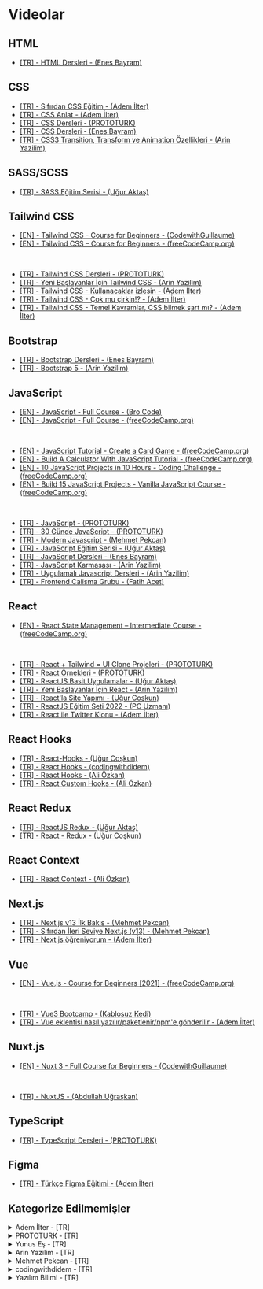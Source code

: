 # Videolar

## HTML

- [[TR] - HTML Dersleri - (Enes Bayram)](https://www.youtube.com/watch?v=Y86zzWRle3g&list=PLURN6mxdcwL_dk2ftGRrvt4R2TqfIUysy)

## CSS

- [[TR] - Sıfırdan CSS Eğitim - (Adem İlter)](https://www.youtube.com/playlist?list=PLadt0EaV4m3BX9JaZbKS9B8076bruv93Y)
- [[TR] - CSS Anlat - (Adem İlter)](https://www.youtube.com/playlist?list=PLadt0EaV4m3CV5URFStcmOMMP-G9Bf8LG)
- [[TR] - CSS Dersleri - (PROTOTURK)](https://www.youtube.com/playlist?list=PLfAfrKyDRWrFYc77WNfwQpS9-DBBdir_I)
- [[TR] - CSS Dersleri - (Enes Bayram)](https://www.youtube.com/watch?v=TjcMDa4Bnu4&list=PLURN6mxdcwL_QVUfw37hf-PfVXnVwlRRq)
- [[TR] - CSS3 Transition, Transform ve Animation Özellikleri - (Arin Yazilim)](https://www.youtube.com/playlist?list=PL-Hkw4CrSVq-aV5Ufbz2uqNn0dexuIDtZ)

## SASS/SCSS

- [[TR] - SASS Eğitim Serisi - (Uğur Aktaş)](https://www.youtube.com/playlist?list=PLsGvMLC84GeTVDGO4xNQg5ONebjQTRtiL)

## Tailwind CSS

- [[EN] - Tailwind CSS - Course for Beginners - (CodewithGuillaume)](https://www.youtube.com/watch?v=nL7LE4KJDoE)
- [[EN] - Tailwind CSS – Course for Beginners - (freeCodeCamp.org)](https://www.youtube.com/watch?v=ft30zcMlFao)

<br>

- [[TR] - Tailwind CSS Dersleri - (PROTOTURK)](https://www.youtube.com/playlist?list=PLfAfrKyDRWrH4XrypjsFVxrRKkcKb_4Tn)
- [[TR] - Yeni Başlayanlar İçin Tailwind CSS - (Arin Yazilim)](https://www.youtube.com/playlist?list=PL-Hkw4CrSVq-Oc898YeSkcHTAAS2K2S3f)
- [[TR] - Tailwind CSS - Kullanacaklar izlesin - (Adem İlter)](https://www.youtube.com/watch?v=t0yUMe203gQ)
- [[TR] - Tailwind CSS - Çok mu çirkin!? - (Adem İlter)](https://www.youtube.com/watch?v=YILRsDge4DU)
- [[TR] - Tailwind CSS - Temel Kavramlar, CSS bilmek şart mı? - (Adem İlter)](https://www.youtube.com/watch?v=zaayoppi8mo)

## Bootstrap

- [[TR] - Bootstrap Dersleri - (Enes Bayram)](https://www.youtube.com/watch?v=8QP-8NPpSq0&list=PLURN6mxdcwL_sM23fQLdwvzC9Qh0N5RPI)
- [[TR] - Bootstrap 5 - (Arin Yazilim)](https://www.youtube.com/playlist?list=PL-Hkw4CrSVq9G3bik1W-RpPTyZ1JIkayG)

## JavaScript

- [[EN] - JavaScript - Full Course - (Bro Code)](https://www.youtube.com/watch?v=8dWL3wF_OMw)
- [[EN] - JavaScript - Full Course - (freeCodeCamp.org)](https://www.youtube.com/watch?v=jS4aFq5-91M&t=10s)

<br>

- [[EN] - JavaScript Tutorial - Create a Card Game - (freeCodeCamp.org)](https://www.youtube.com/watch?v=Bj6lC93JMi0)
- [[EN] - Build A Calculator With JavaScript Tutorial - (freeCodeCamp.org)](https://www.youtube.com/watch?v=j59qQ7YWLxw)
- [[EN] - 10 JavaScript Projects in 10 Hours - Coding Challenge - (freeCodeCamp.org)](https://www.youtube.com/watch?v=dtKciwk_si4)
- [[EN] - Build 15 JavaScript Projects - Vanilla JavaScript Course - (freeCodeCamp.org)](https://www.youtube.com/watch?v=3PHXvlpOkf4)

<br>

- [[TR] - JavaScript - (PROTOTURK)](https://www.youtube.com/playlist?list=PLfAfrKyDRWrEPrXqp-RA4xG5QWojNip9a)
- [[TR] - 30 Günde JavaScript - (PROTOTURK)](https://www.youtube.com/playlist?list=PLfAfrKyDRWrGIER-yXLliD_47T_5FY8Qd)
- [[TR] - Modern Javascript - (Mehmet Pekcan)](https://www.youtube.com/playlist?list=PLf3cxVeAm439cpgIzbcnpbvFkLNw7KYxW)
- [[TR] - JavaScript Eğitim Serisi - (Uğur Aktaş)](https://www.youtube.com/playlist?list=PLsGvMLC84GeRHoNOeRkzSL8-V4rdZUBBb)
- [[TR] - JavaScript Dersleri - (Enes Bayram)](https://www.youtube.com/watch?v=mcwBvvThO40&list=PLURN6mxdcwL86Q8tCF1Ef6G6rN2jAg5Ht)
- [[TR] - JavaScript Karmaşası - (Arin Yazilim)](https://www.youtube.com/playlist?list=PL-Hkw4CrSVq-lamHDwl1J1oI4nwCYYW30)
- [[TR] - Uygulamalı Javascript Dersleri - (Arin Yazilim)](https://www.youtube.com/playlist?list=PL-Hkw4CrSVq_NyzNPVyyg-KIyhlfXsTlD)
- [[TR] - Frontend Calisma Grubu - (Fatih Acet)](https://www.youtube.com/playlist?list=PLa3NvhdFWNirbT9Cn5kvadu6Jz_ZwiEBa)

## React

- [[EN] - React State Management – Intermediate Course - (freeCodeCamp.org)](https://www.youtube.com/watch?v=-bEzt5ISACA)

<br>

- [[TR] - React + Tailwind = UI Clone Projeleri - (PROTOTURK)](https://www.youtube.com/playlist?list=PLfAfrKyDRWrE4Xl7eWBFdC92pOwywbb3e)
- [[TR] - React Örnekleri - (PROTOTURK)](https://www.youtube.com/playlist?list=PLfAfrKyDRWrEkpnC6STed0iVBBZzw5mGj)
- [[TR] - ReactJS Basit Uygulamalar - (Uğur Aktaş)](https://www.youtube.com/playlist?list=PLsGvMLC84GeQoPyjwEMpe9aZ9lZYgHe7D)
- [[TR] - Yeni Başlayanlar İçin React - (Arin Yazilim)](https://www.youtube.com/playlist?list=PL-Hkw4CrSVq_eyixSZ4sVI1x6d7akLpsy)
- [[TR] - React'la Site Yapımı - (Uğur Coşkun)](https://www.youtube.com/playlist?list=PLeS6o5hW3TG_S7QeCa9_vfq3HazLpo3eA)
- [[TR] - ReactJS Eğitim Seti 2022 - (PC Uzmanı)](https://www.youtube.com/playlist?list=PLwFzoBz-lBeszxZsvmcSMaWGC8oo15ev3)
- [[TR] - React ile Twitter Klonu - (Adem İlter)](https://www.youtube.com/playlist?list=PLadt0EaV4m3AOZPbybHx0h2aEmw5ibZGx)

## React Hooks

- [[TR] - React-Hooks - (Uğur Coşkun)](https://www.youtube.com/playlist?list=PLeS6o5hW3TG_uYZ2AKUn8GyP_piUxnfrG)
- [[TR] - React Hooks - (codingwithdidem)](https://www.youtube.com/playlist?list=PLDq0IUpYONvRVJbqIrPDmA7Q1P0sKaCrK)
- [[TR] - React Hooks - (Ali Özkan)](https://www.youtube.com/playlist?list=PLXRxVej0t57ZfVutPXqJRCp07CCcemCEf)
- [[TR] - React Custom Hooks - (Ali Özkan)](https://www.youtube.com/playlist?list=PLXRxVej0t57asfgMHpBJdGqKSe6o_PF_F)

## React Redux

- [[TR] - ReactJS Redux - (Uğur Aktaş)](https://www.youtube.com/playlist?list=PLsGvMLC84GeR5QXeMeVi_pBs1sd71zBV1)
- [[TR] - React - Redux - (Uğur Coşkun)](https://www.youtube.com/playlist?list=PLeS6o5hW3TG_sdFScVQ4a637sA-Bnk8J-)

## React Context

- [[TR] - React Context - (Ali Özkan)](https://www.youtube.com/playlist?list=PLXRxVej0t57bny6bAaemXBFuMfe-D9ELr)

## Next.js

- [[TR] - Next.js v13 İlk Bakış - (Mehmet Pekcan)](https://www.youtube.com/playlist?list=PLf3cxVeAm43_CqgxN7DSaksbNO81H6V1A)
- [[TR] - Sıfırdan İleri Seviye Next.js (v13) - (Mehmet Pekcan)](https://www.youtube.com/playlist?list=PLf3cxVeAm439RsaHrGACExl3o060pM7W2)
- [[TR] - Next.js öğreniyorum - (Adem İlter)](https://www.youtube.com/playlist?list=PLadt0EaV4m3BvU1uOVHLyxYL2qMQOkQ22)

## Vue

- [[EN] - Vue.js - Course for Beginners [2021] - (freeCodeCamp.org)](https://www.youtube.com/watch?v=FXpIoQ_rT_c)

<br>

- [[TR] - Vue3 Bootcamp - (Kablosuz Kedi)](https://www.youtube.com/playlist?list=PL_f2F0Oyaj48Y0Uv4BTlqzK7INi92D2wp)
- [[TR] - Vue eklentisi nasıl yazılır/paketlenir/npm'e gönderilir - (Adem İlter)](https://www.youtube.com/watch?v=fhu7pHj_Y3c&t=1s)

## Nuxt.js

- [[EN] - Nuxt 3 - Full Course for Beginners - (CodewithGuillaume)](https://www.youtube.com/watch?v=ww94Jvi8JJo)

<br>

- [[TR] - NuxtJS - (Abdullah Uğraşkan)](https://www.youtube.com/playlist?list=PLf-6qk7szL-KlV2rONxuytTWrgb66oMnt)

## TypeScript

- [[TR] - TypeScript Dersleri - (PROTOTURK)](https://www.youtube.com/playlist?list=PLfAfrKyDRWrHHC_routvb5WEviGZbJA0w)

## Figma

- [[TR] - Türkçe Figma Eğitimi - (Adem İlter)](https://www.youtube.com/playlist?list=PLadt0EaV4m3BvRYFQxa4w9BWKfrzqC_p6)

## Kategorize Edilmemişler

<details>
<summary>Adem İlter - [TR]</summary>

- [[TR] - İpuçları - (Adem İlter)](https://www.youtube.com/playlist?list=PLadt0EaV4m3AZKZlF-RTIC3v63TDDaksQ)
- [[TR] - HTML+CSS Öğreniyoruz (+ SASS/SCSS) - (Adem İlter)](https://www.youtube.com/playlist?list=PLadt0EaV4m3Ae9mBaQNylUKUaFK38F4EB)
- [[TR] - Kendi Web Sitemizi Yapalım - (Adem İlter)](https://www.youtube.com/playlist?list=PLadt0EaV4m3CegrrLThwhYrlcz5rGbI8B)
- [[TR] - Frontend Araçları - (Adem İlter)](https://www.youtube.com/playlist?list=PLadt0EaV4m3BfkGLKVFqt8_e_z5NZZdHx)
- [[TR] - Türkçe Sözlük Mobil Uygulaması - (Adem İlter)](https://www.youtube.com/playlist?list=PLadt0EaV4m3CWiofBOml0r95OmhiM6I6v)

</details>

<details>
<summary>PROTOTURK - [TR]</summary>

- [[TR] - Front-end Alıştırmaları](https://www.youtube.com/playlist?list=PLfAfrKyDRWrFg0byGVf_uJxyPPumWDSRA)

</details>

<details>
<summary>Yunus Eş - [TR]</summary>

- [[TR] - Zero to Hero - FrontEnd Developer](https://www.youtube.com/playlist?list=PLYE3jV7UyBBeGeJlQuZWWoC7PL8zyI9OP)
- [[TR] - Herkes İçin Programlama](https://www.youtube.com/playlist?list=PLYE3jV7UyBBdmJA6kFafcXsdMnGETPPB0)

</details>

<details>
<summary>Arin Yazilim - [TR]</summary>

- [[TR] - İleri HTML - CSS - SASS Dersleri - (Arin Yazilim)](https://www.youtube.com/playlist?list=PL-Hkw4CrSVq-vDG20Xer4R2vW5AX602wI)
- [[TR] - Yeni Başlayanlar İçin Context API - Hooks - (Arin Yazilim)](https://www.youtube.com/playlist?list=PL-Hkw4CrSVq_mu7YEyg91-qTCR6YXeOrd)

</details>

<details>
<summary>Mehmet Pekcan - [TR]</summary>

- [[TR] - Örneklerle Frontend - HTML, CSS, JS - (Mehmet Pekcan)](https://www.youtube.com/playlist?list=PLf3cxVeAm43_X_RVm-N-vUR5D6-kLIhw4)
- [[TR] - Örneklerle Frontend - React.js - (Mehmet Pekcan)](https://www.youtube.com/playlist?list=PLf3cxVeAm439TlhqEigWZ4jF5M9_TayYe)

</details>

<details>
<summary>codingwithdidem - [TR]</summary>

- [[TR] - React Testing Library & Jest - (codingwithdidem)](https://www.youtube.com/playlist?list=PLDq0IUpYONvR4YnTlGpVnEdEdXnWERDpq)
- [[TR] - Twitter Klonu Yapıyoruz (Tailwindcss & ReactJS & Firebase Firestore) - (codingwithdidem)](https://www.youtube.com/playlist?list=PLDq0IUpYONvTVIah8Ji48ZmAei5rSgPYJ)
- [[TR] - Chatify Chat Uygulaması - (Hooks, Redux, Firebase, Figma) - (codingwithdidem)](https://www.youtube.com/playlist?list=PLDq0IUpYONvS_oK6Q2m0hLfLoDzjvWxpz)

</details>

<details>
<summary>Yazılım Bilimi - [TR]</summary>

- [[TR] - HTML,CSS, Flexbox ve Bootstrap Dersleri](https://www.youtube.com/playlist?list=PLIHume2cwmHdvlKx7q1HTAar-Hm-4wwgu)

</details>
